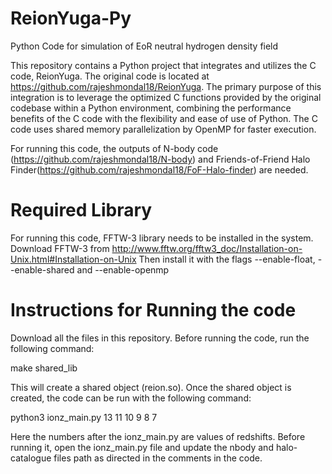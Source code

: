 # ReionYuga-Py
Python Code for simulation of EoR neutral hydrogen density field

This repository contains a Python project that integrates and utilizes the C code, ReionYuga.
The original code is located at https://github.com/rajeshmondal18/ReionYuga.
The primary purpose of this integration is to leverage the optimized C functions provided by the original codebase within a Python environment, combining the performance benefits of the C code with the flexibility and ease of use of Python. The C code uses shared memory parallelization by OpenMP for faster execution.  

For running this code, the outputs of N-body code (https://github.com/rajeshmondal18/N-body) and Friends-of-Friend Halo Finder(https://github.com/rajeshmondal18/FoF-Halo-finder) are needed.

# Required Library
For running this code, FFTW-3 library needs to be installed in the system. 
Download FFTW-3 from http://www.fftw.org/fftw3_doc/Installation-on-Unix.html#Installation-on-Unix
Then install it with the flags --enable-float, --enable-shared and --enable-openmp

# Instructions for Running the code
Download all the files in this repository. Before running the code, run the following command:

make shared_lib

This will create a shared object (reion.so). Once the shared object is created, the code can be run with the following command:

python3 ionz_main.py 13 11 10 9 8 7

Here the numbers after the ionz_main.py are values of redshifts. Before running it, open the ionz_main.py file and update the nbody and halo-catalogue files path as directed in the comments in the code.


